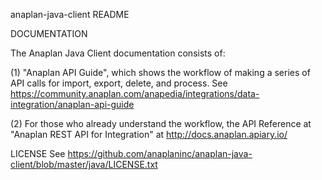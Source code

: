 anaplan-java-client README

DOCUMENTATION

The Anaplan Java Client documentation consists of:

(1) "Anaplan API Guide", which shows the workflow of making a series of API calls for import, export, delete, and process. See https://community.anaplan.com/anapedia/integrations/data-integration/anaplan-api-guide

(2) For those who already understand the workflow, the API Reference at "Anaplan REST API for Integration" at http://docs.anaplan.apiary.io/

LICENSE See https://github.com/anaplaninc/anaplan-java-client/blob/master/java/LICENSE.txt